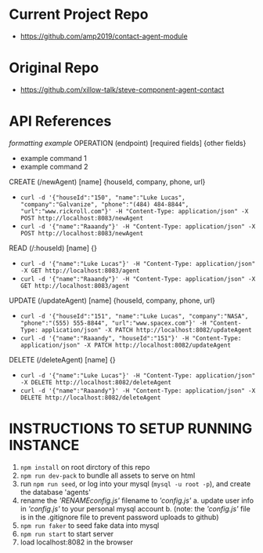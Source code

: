 # Current Project Repo

 - https://github.com/amp2019/contact-agent-module
 

# Original Repo

 - https://github.com/xillow-talk/steve-component-agent-contact


# API References 

*formatting example*
OPERATION (endpoint) [required fields] {other fields}
  - example command 1
  - example command 2

CREATE (/newAgent) [name] {houseId, company, phone, url}
  - ``curl -d '{"houseId":"150", "name":"Luke Lucas", "company":"Galvanize", "phone":"(484) 484-8844", "url":"www.rickroll.com"}' -H "Content-Type: application/json" -X POST http://localhost:8083/newAgent``
  - ``curl -d '{"name":"Raaandy"}' -H "Content-Type: application/json" -X POST http://localhost:8083/newAgent``

READ (/:houseId) [name] {}
  - ``curl -d '{"name":"Luke Lucas"}' -H "Content-Type: application/json" -X GET http://localhost:8083/agent``
  - ``curl -d '{"name":"Raaandy"}' -H "Content-Type: application/json" -X GET http://localhost:8083/agent``

UPDATE (/updateAgent) [name] {houseId, company, phone, url}
  - ``curl -d '{"houseId":"151", "name":"Luke Lucas", "company":"NASA", "phone":"(555) 555-8844", "url":"www.spacex.com"}' -H "Content-Type: application/json" -X PATCH http://localhost:8082/updateAgent``
  - ``curl -d '{"name":"Raaandy", "houseId":"151"}' -H "Content-Type: application/json" -X PATCH http://localhost:8082/updateAgent``

DELETE (/deleteAgent) [name] {}
  - ``curl -d '{"name":"Luke Lucas"}' -H "Content-Type: application/json" -X DELETE http://localhost:8082/deleteAgent``
  - ``curl -d '{"name":"Raaandy"}' -H "Content-Type: application/json" -X DELETE http://localhost:8082/deleteAgent``


# INSTRUCTIONS TO SETUP RUNNING INSTANCE

1) `npm install` on root dirctory of this repo
2) `npm run dev-pack` to bundle all assets to serve on html
3) run `npm run seed`, or log into your mysql (`mysql -u root -p`), and create the database 'agents'
4) rename the *'RENAMEconfig.js'* filename to *'config.js'*
  a. update user info in *'config.js'* to your personal mysql account
  b. (note: the *'config.js'* file is in the .gitignore file to prevent password uploads to github)
5) `npm run faker` to seed fake data into mysql
6) `npm run start` to start server
7) load localhost:8082 in the browser